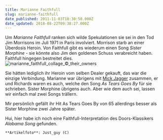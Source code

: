 ```yaml
---
title: Marianne Faithfull
slug: marianne-faithfull
date_published: 2011-11-03T18:30:58.000Z
date_updated: 2018-08-22T09:38:27.000Z
---
```


Um *Marianne Faithfull* ranken sich wilde Spekulationen sie sei in den Tod Jim Morrisons im Juli 1971 in Paris involviert. Morrison starb an einer Überdosis Heroin. Von Faithfull gibt es wiederum einen Song *Sister Morphine* - sie könnte also Jim den goldenen Schuss verabreicht haben. Faithfull hingegen bestreitet dies. 
![marianne_faithfull_collage_©_their_owners](//thafaker.de/wp-content/uploads/2011/11/marianne_faithfull_collage_©_their_owners-600x482.png)

Sie hätten lediglich ihr Heroin vom selben Dealer gekauft, das war die einzige Verbindung. Marianne war übrigens mit [Mick Jagger](http://www.youtube.com/watch?v=R3W3g5-Tc8A&feature=related) zusammen, er und Richards waren es auch, welche den Song *As Tears Goes By* für sie schrieben. Sister Morphine übrigens auch. Aber wie dem auch sei, lassen wir einfach mal zwei Songs trällern.

Mir persönlich gefällt ihr Hit As Tears Goes By von 65 allerdings besser als Sister Morphine zwei Jahre später.

Hui, hier habe ich noch eine Faithfull-Interpretation des Doors-Klassikers *Alabama Song* gefunden.

`**Artikelfoto**: Just_guy (C)`
